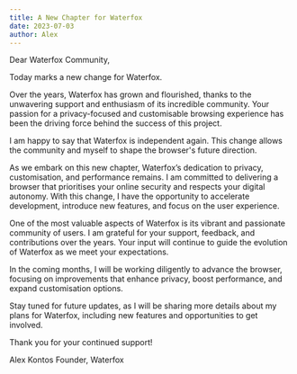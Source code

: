 ```yaml
---
title: A New Chapter for Waterfox
date: 2023-07-03
author: Alex
---
```


Dear Waterfox Community,

Today marks a new change for Waterfox.

Over the years, Waterfox has grown and flourished, thanks to the unwavering support and enthusiasm of its incredible community. Your passion for a privacy-focused and customisable browsing experience has been the driving force behind the success of this project.

I am happy to say that Waterfox is independent again. This change allows the community and myself to shape the browser's future direction.

As we embark on this new chapter, Waterfox’s dedication to privacy, customisation, and performance remains. I am committed to delivering a browser that prioritises your online security and respects your digital autonomy. With this change, I have the opportunity to accelerate development, introduce new features, and focus on the user experience.

One of the most valuable aspects of Waterfox is its vibrant and passionate community of users. I am grateful for your support, feedback, and contributions over the years. Your input will continue to guide the evolution of Waterfox as we meet your expectations.

In the coming months, I will be working diligently to advance the browser, focusing on improvements that enhance privacy, boost performance, and expand customisation options.

Stay tuned for future updates, as I will be sharing more details about my plans for Waterfox, including new features and opportunities to get involved.

Thank you for your continued support!

Alex Kontos Founder, Waterfox
